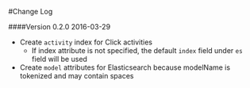 #Change Log

####Version 0.2.0
2016-03-29

- Create ```activity``` index for Click activities
  + If index attribute is not specified, the default ```index``` field under ```es``` field will be used
- Create ```model``` attributes for Elasticsearch because modelName is tokenized and may contain spaces